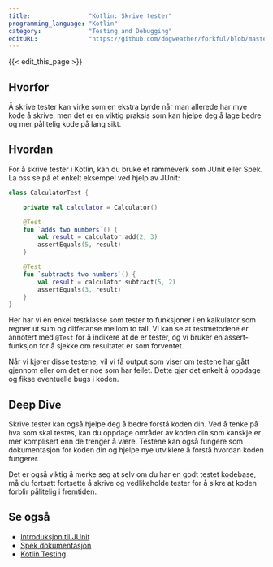 ```yaml
---
title:                "Kotlin: Skrive tester"
programming_language: "Kotlin"
category:             "Testing and Debugging"
editURL:              "https://github.com/dogweather/forkful/blob/master/content/no/kotlin/writing-tests.md"
---
```


{{< edit_this_page >}}

## Hvorfor

Å skrive tester kan virke som en ekstra byrde når man allerede har mye kode å skrive, men det er en viktig praksis som kan hjelpe deg å lage bedre og mer pålitelig kode på lang sikt.

## Hvordan

For å skrive tester i Kotlin, kan du bruke et rammeverk som JUnit eller Spek. La oss se på et enkelt eksempel ved hjelp av JUnit:

```Kotlin
class CalculatorTest {

    private val calculator = Calculator()

    @Test
    fun `adds two numbers`() {
        val result = calculator.add(2, 3)
        assertEquals(5, result)
    }

    @Test
    fun `subtracts two numbers`() {
        val result = calculator.subtract(5, 2)
        assertEquals(3, result)
    }
}
```

Her har vi en enkel testklasse som tester to funksjoner i en kalkulator som regner ut sum og differanse mellom to tall. Vi kan se at testmetodene er annotert med ```@Test``` for å indikere at de er tester, og vi bruker en assert-funksjon for å sjekke om resultatet er som forventet.

Når vi kjører disse testene, vil vi få output som viser om testene har gått gjennom eller om det er noe som har feilet. Dette gjør det enkelt å oppdage og fikse eventuelle bugs i koden.

## Deep Dive

Skrive tester kan også hjelpe deg å bedre forstå koden din. Ved å tenke på hva som skal testes, kan du oppdage områder av koden din som kanskje er mer komplisert enn de trenger å være. Testene kan også fungere som dokumentasjon for koden din og hjelpe nye utviklere å forstå hvordan koden fungerer.

Det er også viktig å merke seg at selv om du har en godt testet kodebase, må du fortsatt fortsette å skrive og vedlikeholde tester for å sikre at koden forblir pålitelig i fremtiden.

## Se også

- [Introduksjon til JUnit](https://junit.org/junit5/docs/current/user-guide/)
- [Spek dokumentasjon](https://spekframework.org/docs/latest/)
- [Kotlin Testing](https://kotlinlang.org/docs/testing.html)